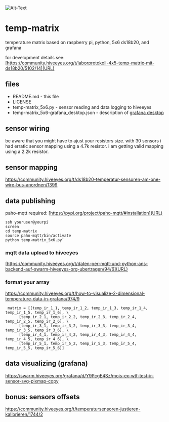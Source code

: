 ![Alt-Text](https://community.hiveeyes.org/uploads/default/optimized/2X/f/f59f0149306b811f793627ec956c3e43c3758e51_2_334x500.jpeg)

# temp-matrix
temperature matrix based on raspberry pi, python, 5x6 ds18b20, and grafana

for development details see: [https://community.hiveeyes.org/t/laborprotokoll-4x5-temp-matrix-mit-ds18b20/5102/14](URL)

## files
  * README.md - this file
  * LICENSE
  * temp-matrix_5x6.py - sensor reading and data logging to hiveeyes
  * temp-matrix_5x6-grafana_desktop.json - description of [grafana desktop](https://swarm.hiveeyes.org/grafana/d/T49wHSaIk/mois-ex-wtf-test-ds18b20-5x6-temp-matrix-svg-pixmap?orgId=2&from=1712771622514&to=1712807415379)

## sensor wiring
be aware that you might have to ajust your resistors size.
with 30 sensors i had erratic sensor mapping using a 4.7k resistor.
i am getting valid mapping using a 2.2k resistor.

## sensor mapping
[https://community.hiveeyes.org/t/ds18b20-temperatur-sensoren-am-one-wire-bus-anordnen/1399
](URL)

## data publishing
paho-mqtt required: [https://pypi.org/project/paho-mqtt/#installation](URL)

    ssh youruser@yourpi
    screen
    cd temp-matrix
    source paho-mqtt/bin/activate
    python temp-matrix_5x6.py`

### mqtt data upload to hiveeyes
[https://community.hiveeyes.org/t/daten-per-mqtt-und-python-ans-backend-auf-swarm-hiveeyes-org-ubertragen/94/6](URL)

### format your array
[https://community.hiveeyes.org/t/how-to-visualize-2-dimensional-temperature-data-in-grafana/974/9
](URL)

     matrix = [[temp_ir_1_1, temp_ir_1_2, temp_ir_1_3, temp_ir_1_4, temp_ir_1_5, temp_ir_1_6], \
          [temp_ir_2_1, temp_ir_2_2, temp_ir_2_3, temp_ir_2_4, temp_ir_2_5, temp_ir_2_6], \
          [temp_ir_3_1, temp_ir_3_2, temp_ir_3_3, temp_ir_3_4, temp_ir_3_5, temp_ir_3_6], \
          [temp_ir_4_1, temp_ir_4_2, temp_ir_4_3, temp_ir_4_4, temp_ir_4_5, temp_ir_4_6], \
          [temp_ir_5_1, temp_ir_5_2, temp_ir_5_3, temp_ir_5_4, temp_ir_5_5, temp_ir_5_6]]

## data visualizing (grafana)
[https://swarm.hiveeyes.org/grafana/d/Y9PcgE4Sz/mois-ex-wtf-test-ir-sensor-svg-pixmap-copy
](URL)

## bonus: sensors offsets
[https://community.hiveeyes.org/t/temperatursensoren-justieren-kalibrieren/1744/2
](URL)







